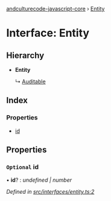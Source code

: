 [andculturecode-javascript-core](../README.md) › [Entity](entity.md)

# Interface: Entity

## Hierarchy

* **Entity**

  ↳ [Auditable](auditable.md)

## Index

### Properties

* [id](entity.md#optional-id)

## Properties

### `Optional` id

• **id**? : *undefined | number*

*Defined in [src/interfaces/entity.ts:2](https://github.com/AndcultureCode/AndcultureCode.JavaScript.Core/blob/beaa8a5/src/interfaces/entity.ts#L2)*
